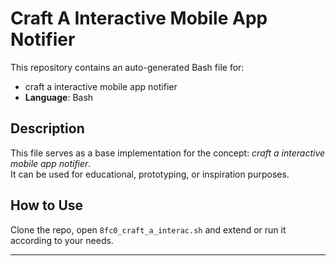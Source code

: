 # Craft A Interactive Mobile App Notifier

This repository contains an auto-generated Bash file for:

- craft a interactive mobile app notifier
- **Language**: Bash

## Description

This file serves as a base implementation for the concept: *craft a interactive mobile app notifier*.  
It can be used for educational, prototyping, or inspiration purposes.

## How to Use

Clone the repo, open `8fc0_craft_a_interac.sh` and extend or run it according to your needs.

---


